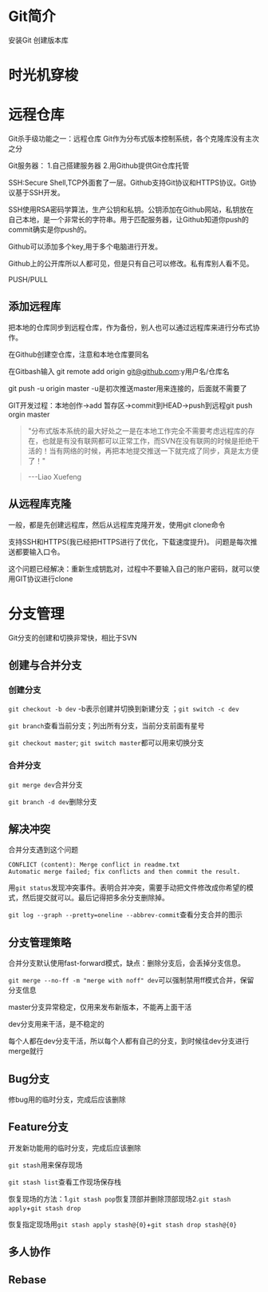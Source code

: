 # Git简介
安装Git
创建版本库
# 时光机穿梭
# 远程仓库
Git杀手级功能之一：远程仓库
Git作为分布式版本控制系统，各个克隆库没有主次之分

Git服务器：
1.自己搭建服务器
2.用Github提供Git仓库托管

SSH:Secure Shell,TCP外面套了一层。Github支持Git协议和HTTPS协议。Git协议基于SSH开发。

SSH使用RSA密码学算法，生产公钥和私钥。公钥添加在Github网站，私钥放在自己本地，是一个非常长的字符串。用于匹配服务器，让Github知道你push的commit确实是你push的。

Github可以添加多个key,用于多个电脑进行开发。

Github上的公开库所以人都可见，但是只有自己可以修改。私有库别人看不见。

PUSH/PULL
## 添加远程库
把本地的仓库同步到远程仓库，作为备份，别人也可以通过远程库来进行分布式协作。

在Github创建空仓库，注意和本地仓库要同名

在Gitbash输入 git remote add origin git@github.com:y用户名/仓库名

git push -u origin master
-u是初次推送master用来连接的，后面就不需要了

GIT开发过程：本地创作->add 暂存区->commit到HEAD->push到远程git push orgin master

> "分布式版本系统的最大好处之一是在本地工作完全不需要考虑远程库的存在，也就是有没有联网都可以正常工作，而SVN在没有联网的时候是拒绝干活的！当有网络的时候，再把本地提交推送一下就完成了同步，真是太方便了！"

> ---Liao Xuefeng
## 从远程库克隆

一般，都是先创建远程库，然后从远程库克隆开发，使用git clone命令

支持SSH和HTTPS(我已经把HTTPS进行了优化，下载速度提升)。
问题是每次推送都要输入口令。

这个问题已经解决：重新生成钥匙对，过程中不要输入自己的账户密码，就可以使用GIT协议进行clone
# 分支管理
Git分支的创建和切换非常快，相比于SVN
## 创建与合并分支
### 创建分支
`git checkout -b dev`
-b表示创建并切换到新建分支
；`git switch -c dev`

`git branch`查看当前分支；列出所有分支，当前分支前面有星号

`git checkout master`; `git switch master`都可以用来切换分支
### 合并分支
`git merge dev`合并分支

`git branch -d dev`删除分支
## 解决冲突
合并分支遇到这个问题
```
CONFLICT (content): Merge conflict in readme.txt
Automatic merge failed; fix conflicts and then commit the result.
```
用`git status`发现冲突事件。表明合并冲突，需要手动把文件修改成你希望的模式，然后提交就可以。最后记得把多余分支删除掉。

`git log --graph --pretty=oneline --abbrev-commit`查看分支合并的图示
## 分支管理策略
合并分支默认使用fast-forward模式，缺点：删除分支后，会丢掉分支信息。

`git merge --no-ff -m "merge with noff" dev`可以强制禁用ff模式合并，保留分支信息

master分支异常稳定，仅用来发布新版本，不能再上面干活

dev分支用来干活，是不稳定的

每个人都在dev分支干活，所以每个人都有自己的分支，到时候往dev分支进行merge就行

## Bug分支
修bug用的临时分支，完成后应该删除
## Feature分支
开发新功能用的临时分支，完成后应该删除

`git stash`用来保存现场

`git stash list`查看工作现场保存栈

恢复现场的方法：1.`git stash pop`恢复顶部并删除顶部现场2.`git stash apply`+`git stash drop `

恢复指定现场用`git stash apply stash@{0}`+`git stash drop stash@{0}`
## 多人协作
## Rebase